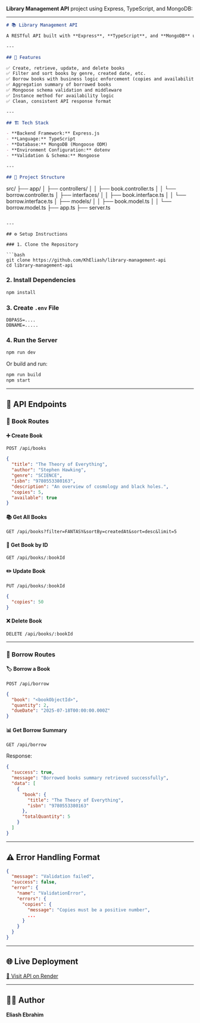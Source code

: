**Library Management API** project using Express, TypeScript, and MongoDB:

---

```markdown
# 📚 Library Management API

A RESTful API built with **Express**, **TypeScript**, and **MongoDB** using **Mongoose** that allows users to manage books and borrowing records. This project is designed to follow best practices with validation, middleware, aggregation, and clean API responses.

---

## 🚀 Features

✅ Create, retrieve, update, and delete books  
✅ Filter and sort books by genre, created date, etc.  
✅ Borrow books with business logic enforcement (copies and availability)  
✅ Aggregation summary of borrowed books  
✅ Mongoose schema validation and middleware  
✅ Instance method for availability logic  
✅ Clean, consistent API response format

---

## 🏗 Tech Stack

- **Backend Framework:** Express.js  
- **Language:** TypeScript  
- **Database:** MongoDB (Mongoose ODM)  
- **Environment Configuration:** dotenv  
- **Validation & Schema:** Mongoose  

---

## 📁 Project Structure

```

src/
├── app/
│   ├── controllers/
│   │   ├── book.controller.ts
│   │   └── borrow.controller.ts
│   ├── interfaces/
│   │   ├── book.interface.ts
│   │   └── borrow.interface.ts
│   ├── models/
│   │   ├── book.model.ts
│   │   └── borrow.model.ts
├── app.ts
├── server.ts

````

---

## ⚙️ Setup Instructions

### 1. Clone the Repository

```bash
git clone https://github.com/KhEliash/library-management-api
cd library-management-api
````

### 2. Install Dependencies

```bash
npm install
```

### 3. Create `.env` File

```env
DBPASS=....
DBNAME=.....
```

### 4. Run the Server

```bash
npm run dev
```

Or build and run:

```bash
npm run build
npm start
```

---

## 🧪 API Endpoints

### 📘 Book Routes

#### ➕ Create Book

```
POST /api/books
```

```json
{
  "title": "The Theory of Everything",
  "author": "Stephen Hawking",
  "genre": "SCIENCE",
  "isbn": "9780553380163",
  "description": "An overview of cosmology and black holes.",
  "copies": 5,
  "available": true
}
```

#### 📚 Get All Books

```
GET /api/books?filter=FANTASY&sortBy=createdAt&sort=desc&limit=5
```

#### 📖 Get Book by ID

```
GET /api/books/:bookId
```

#### ✏️ Update Book

```
PUT /api/books/:bookId
```

```json
{
  "copies": 50
}
```

#### ❌ Delete Book

```
DELETE /api/books/:bookId
```

---

### 🔄 Borrow Routes

#### 🏷 Borrow a Book

```
POST /api/borrow
```

```json
{
  "book": "<bookObjectId>",
  "quantity": 2,
  "dueDate": "2025-07-18T00:00:00.000Z"
}
```

#### 📊 Get Borrow Summary

```
GET /api/borrow
```

Response:

```json
{
  "success": true,
  "message": "Borrowed books summary retrieved successfully",
  "data": [
    {
      "book": {
        "title": "The Theory of Everything",
        "isbn": "9780553380163"
      },
      "totalQuantity": 5
    }
  ]
}
```

---

## ⚠️ Error Handling Format

```json
{
  "message": "Validation failed",
  "success": false,
  "error": {
    "name": "ValidationError",
    "errors": {
      "copies": {
        "message": "Copies must be a positive number",
        ...
      }
    }
  }
}
```

---


## 🌐 Live Deployment

[🔗 Visit API on Render](https://library-management-api-rho.vercel.app)

---
 

## 🙋‍♂️ Author

**Eliash Ebrahim**
 

 
